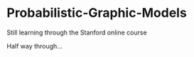 # Probabilistic-Graphic-Models
Still learning through the Stanford online course

Half way through...
